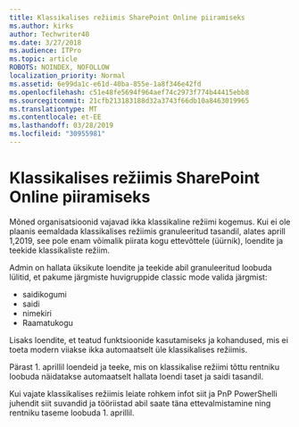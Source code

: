 ```yaml
---
title: Klassikalises režiimis SharePoint Online piiramiseks
ms.author: kirks
author: Techwriter40
ms.date: 3/27/2018
ms.audience: ITPro
ms.topic: article
ROBOTS: NOINDEX, NOFOLLOW
localization_priority: Normal
ms.assetid: 6e99da1c-e61d-40ba-855e-1a8f346e42fd
ms.openlocfilehash: c51e48fe5694f964aef74c2973f774b44415ebb8
ms.sourcegitcommit: 21cfb213183188d32a3743f66db10a8463019965
ms.translationtype: MT
ms.contentlocale: et-EE
ms.lasthandoff: 03/28/2019
ms.locfileid: "30955981"
---
```

# <a name="restrict-sharepoint-online-to-classic-mode"></a>Klassikalises režiimis SharePoint Online piiramiseks

Mõned organisatsioonid vajavad ikka klassikaline režiimi kogemus. Kui ei ole plaanis eemaldada klassikalises režiimis granuleeritud tasandil, alates aprill 1,2019, see pole enam võimalik piirata kogu ettevõttele (üürnik), loendite ja teekide klassikaliste režiim.

Admin on hallata üksikute loendite ja teekide abil granuleeritud loobuda lülitid, et pakume järgmiste huvigruppide classic mode valida järgmist:

- saidikogumi
- saidi
- nimekiri
- Raamatukogu

Lisaks loendite, et teatud funktsioonide kasutamiseks ja kohandused, mis ei toeta modern viiakse ikka automaatselt üle klassikalises režiimis.

Pärast 1. aprillil loendeid ja teeke, mis on klassikalise režiimi tõttu rentniku loobuda näidatakse automaatselt hallata loendi taset ja saidi tasandil.

Kui vajate klassikalises režiimis leiate rohkem infot siit ja PnP PowerShelli juhendit siit suvandid ja tööriistad abil saate täna ettevalmistamine ning rentniku taseme loobuda 1. aprillil.
